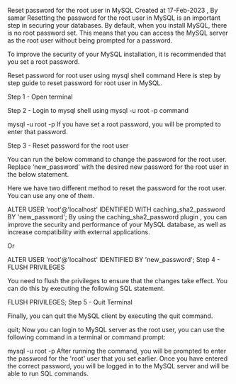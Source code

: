 Reset password for the root user in MySQL
Created at  17-Feb-2023 , By  samar
Resetting the password for the root user in MySQL is an important step in securing your databases. By default, when you install MySQL, there is no root password set. This means that you can access the MySQL server as the root user without being prompted for a password.

To improve the security of your MySQL installation, it is recommended that you set a root password.

Reset password for root user using mysql shell command
Here is step by step guide to reset password for root user in MySQL.

Step 1 - Open terminal

Step 2 - Login to mysql shell using mysql -u root -p command

mysql -u root -p
If you have set a root password, you will be prompted to enter that password.

Step 3 - Reset password for the root user

You can run the below command to change the password for the root user. Replace ‘new_password’ with the desired new password for the root user in the below statement.

Here we have two different method to reset the password for the root user. You can use any one of them.

ALTER USER 'root'@'localhost' IDENTIFIED WITH caching_sha2_password BY 'new_password';
By using the caching_sha2_password plugin , you can improve the security and performance of your MySQL database, as well as increase compatibility with external applications.

Or

ALTER USER 'root'@'localhost' IDENTIFIED BY 'new_password';
Step 4 - FLUSH PRIVILEGES

You need to flush the privileges to ensure that the changes take effect. You can do this by executing the following SQL statement.

FLUSH PRIVILEGES;
Step 5 - Quit Terminal

Finally, you can quit the MySQL client by executing the quit command.

quit;
Now you can login to MySQL server as the root user, you can use the following command in a terminal or command prompt:

mysql -u root -p
After running the command, you will be prompted to enter the password for the 'root' user that you set earlier. Once you have entered the correct password, you will be logged in to the MySQL server and will be able to run SQL commands.
